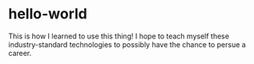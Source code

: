 # hello-world
This is how I learned to use this thing!
I hope to teach myself these industry-standard technologies to possibly have the chance to persue a career.
